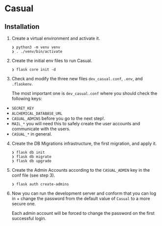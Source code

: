 # Casual

## Installation

1. Create a virtual environment and activate it.

       ❯ python3 -m venv venv
       ❯ . ./venv/bin/activate

2. Create the initial env files to run Casual.

       ❯ flask core init -d

3. Check and modify the three new files `dev_casual.conf`, `.env`, and `.flaskenv`.

   The most important one is `dev_casual.conf` where you should check the following keys:
  - `SECRET_KEY`
  - `ALCHEMICAL_DATABASE_URL`
  - `CASUAL_ADMINS` before you go to the next step!.
  - `MAIL_*` you will need this to safely create the user accounts and communicate with the users.
  - `CASUAL_*` in general.

4. Create the DB Migrations infrastructure, the first migration, and apply it.
   
       ❯ flask db init
       ❯ flask db migrate
       ❯ flask db upgrade

5. Create the Admin Accounts according to the `CASUAL_ADMIN` key in the conf file (see step 3).
   
       ❯ flask auth create-admins

6. Now you can run the development server and conform that you can log in + change the password from the default value of `Casual` to a more secure one.

   Each admin account will be forced to change the password on the first successful login.